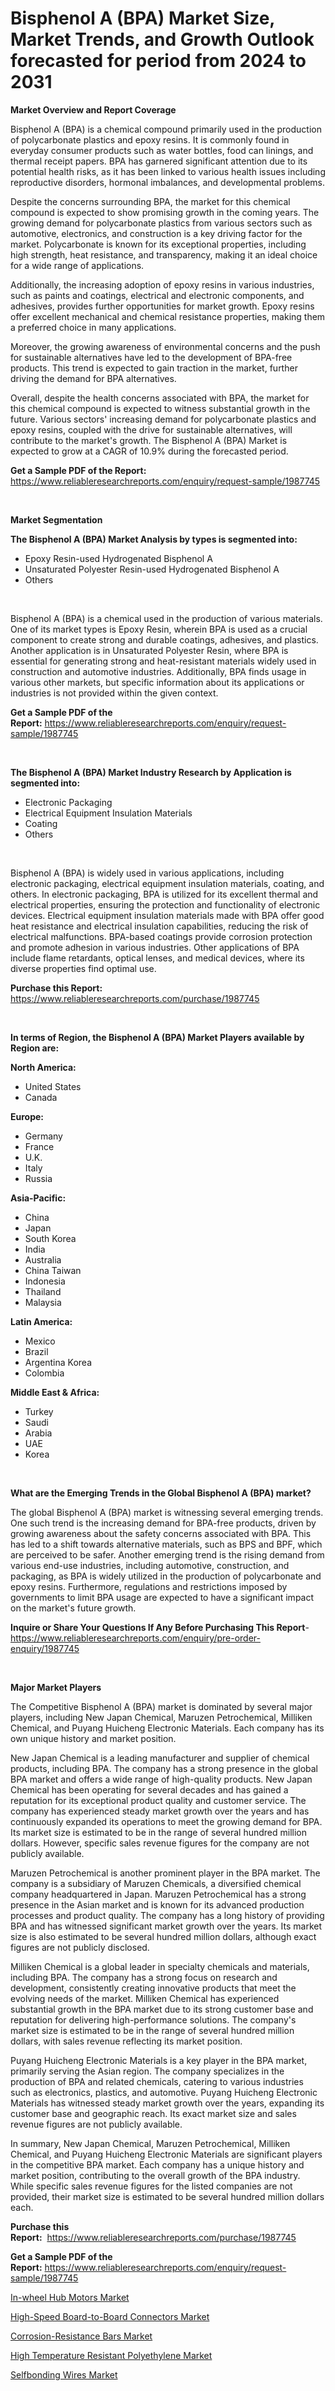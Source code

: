 <p><h1>Bisphenol A (BPA) Market Size, Market Trends, and Growth Outlook forecasted for period from 2024 to 2031</h1></p><p><strong>Market Overview and Report Coverage</strong></p>
<p><p>Bisphenol A (BPA) is a chemical compound primarily used in the production of polycarbonate plastics and epoxy resins. It is commonly found in everyday consumer products such as water bottles, food can linings, and thermal receipt papers. BPA has garnered significant attention due to its potential health risks, as it has been linked to various health issues including reproductive disorders, hormonal imbalances, and developmental problems.</p><p>Despite the concerns surrounding BPA, the market for this chemical compound is expected to show promising growth in the coming years. The growing demand for polycarbonate plastics from various sectors such as automotive, electronics, and construction is a key driving factor for the market. Polycarbonate is known for its exceptional properties, including high strength, heat resistance, and transparency, making it an ideal choice for a wide range of applications.</p><p>Additionally, the increasing adoption of epoxy resins in various industries, such as paints and coatings, electrical and electronic components, and adhesives, provides further opportunities for market growth. Epoxy resins offer excellent mechanical and chemical resistance properties, making them a preferred choice in many applications.</p><p>Moreover, the growing awareness of environmental concerns and the push for sustainable alternatives have led to the development of BPA-free products. This trend is expected to gain traction in the market, further driving the demand for BPA alternatives.</p><p>Overall, despite the health concerns associated with BPA, the market for this chemical compound is expected to witness substantial growth in the future. Various sectors' increasing demand for polycarbonate plastics and epoxy resins, coupled with the drive for sustainable alternatives, will contribute to the market's growth. The Bisphenol A (BPA) Market is expected to grow at a CAGR of 10.9% during the forecasted period.</p></p>
<p><strong>Get a Sample PDF of the Report:</strong> <a href="https://www.reliableresearchreports.com/enquiry/request-sample/1987745">https://www.reliableresearchreports.com/enquiry/request-sample/1987745</a></p>
<p>&nbsp;</p>
<p><strong>Market Segmentation</strong></p>
<p><strong>The Bisphenol A (BPA) Market Analysis by types is segmented into:</strong></p>
<p><ul><li>Epoxy Resin-used Hydrogenated Bisphenol A</li><li>Unsaturated Polyester Resin-used Hydrogenated Bisphenol A</li><li>Others</li></ul></p>
<p>&nbsp;</p>
<p><p>Bisphenol A (BPA) is a chemical used in the production of various materials. One of its market types is Epoxy Resin, wherein BPA is used as a crucial component to create strong and durable coatings, adhesives, and plastics. Another application is in Unsaturated Polyester Resin, where BPA is essential for generating strong and heat-resistant materials widely used in construction and automotive industries. Additionally, BPA finds usage in various other markets, but specific information about its applications or industries is not provided within the given context.</p></p>
<p><strong>Get a Sample PDF of the Report:</strong>&nbsp;<a href="https://www.reliableresearchreports.com/enquiry/request-sample/1987745">https://www.reliableresearchreports.com/enquiry/request-sample/1987745</a></p>
<p>&nbsp;</p>
<p><strong>The Bisphenol A (BPA) Market Industry Research by Application is segmented into:</strong></p>
<p><ul><li>Electronic Packaging</li><li>Electrical Equipment Insulation Materials</li><li>Coating</li><li>Others</li></ul></p>
<p>&nbsp;</p>
<p><p>Bisphenol A (BPA) is widely used in various applications, including electronic packaging, electrical equipment insulation materials, coating, and others. In electronic packaging, BPA is utilized for its excellent thermal and electrical properties, ensuring the protection and functionality of electronic devices. Electrical equipment insulation materials made with BPA offer good heat resistance and electrical insulation capabilities, reducing the risk of electrical malfunctions. BPA-based coatings provide corrosion protection and promote adhesion in various industries. Other applications of BPA include flame retardants, optical lenses, and medical devices, where its diverse properties find optimal use.</p></p>
<p><strong>Purchase this Report:</strong>&nbsp; <a href="https://www.reliableresearchreports.com/purchase/1987745">https://www.reliableresearchreports.com/purchase/1987745</a></p>
<p>&nbsp;</p>
<p><strong>In terms of Region, the Bisphenol A (BPA) Market Players available by Region are:</strong></p>
<p>
    <p> <strong> North America: </strong>
        <ul>
            <li>United States</li>
            <li>Canada</li>
        </ul>
        </p> 
    <p> <strong> Europe: </strong>
        <ul>
            <li>Germany</li>
            <li>France</li>
            <li>U.K.</li>
            <li>Italy</li>
            <li>Russia</li>
        </ul>
        </p> 
    <p> <strong> Asia-Pacific: </strong>
        <ul>
            <li>China</li>
            <li>Japan</li>
            <li>South Korea</li>
            <li>India</li>
            <li>Australia</li>
            <li>China Taiwan</li>
            <li>Indonesia</li>
            <li>Thailand</li>
            <li>Malaysia</li>
        </ul>
        </p> 
    <p> <strong> Latin America: </strong>
        <ul>
            <li>Mexico</li>
            <li>Brazil</li>
            <li>Argentina Korea</li>
            <li>Colombia</li>
        </ul>
        </p> 
    <p> <strong> Middle East & Africa: </strong>
        <ul>
            <li>Turkey</li>
            <li>Saudi</li>
            <li>Arabia</li>
            <li>UAE</li>
            <li>Korea</li>
        </ul>
    </p>
    </p>
<p>&nbsp;</p>
<p><strong>What are the Emerging Trends in the Global Bisphenol A (BPA) market?</strong></p>
<p><p>The global Bisphenol A (BPA) market is witnessing several emerging trends. One such trend is the increasing demand for BPA-free products, driven by growing awareness about the safety concerns associated with BPA. This has led to a shift towards alternative materials, such as BPS and BPF, which are perceived to be safer. Another emerging trend is the rising demand from various end-use industries, including automotive, construction, and packaging, as BPA is widely utilized in the production of polycarbonate and epoxy resins. Furthermore, regulations and restrictions imposed by governments to limit BPA usage are expected to have a significant impact on the market's future growth.</p></p>
<p><strong>Inquire or Share Your Questions If Any Before Purchasing This Report</strong>- <a href="https://www.reliableresearchreports.com/enquiry/pre-order-enquiry/1987745">https://www.reliableresearchreports.com/enquiry/pre-order-enquiry/1987745</a></p>
<p>&nbsp;</p>
<p><strong>Major Market Players</strong></p>
<p><p>The Competitive Bisphenol A (BPA) market is dominated by several major players, including New Japan Chemical, Maruzen Petrochemical, Milliken Chemical, and Puyang Huicheng Electronic Materials. Each company has its own unique history and market position.</p><p>New Japan Chemical is a leading manufacturer and supplier of chemical products, including BPA. The company has a strong presence in the global BPA market and offers a wide range of high-quality products. New Japan Chemical has been operating for several decades and has gained a reputation for its exceptional product quality and customer service. The company has experienced steady market growth over the years and has continuously expanded its operations to meet the growing demand for BPA. Its market size is estimated to be in the range of several hundred million dollars. However, specific sales revenue figures for the company are not publicly available.</p><p>Maruzen Petrochemical is another prominent player in the BPA market. The company is a subsidiary of Maruzen Chemicals, a diversified chemical company headquartered in Japan. Maruzen Petrochemical has a strong presence in the Asian market and is known for its advanced production processes and product quality. The company has a long history of providing BPA and has witnessed significant market growth over the years. Its market size is also estimated to be several hundred million dollars, although exact figures are not publicly disclosed.</p><p>Milliken Chemical is a global leader in specialty chemicals and materials, including BPA. The company has a strong focus on research and development, consistently creating innovative products that meet the evolving needs of the market. Milliken Chemical has experienced substantial growth in the BPA market due to its strong customer base and reputation for delivering high-performance solutions. The company's market size is estimated to be in the range of several hundred million dollars, with sales revenue reflecting its market position.</p><p>Puyang Huicheng Electronic Materials is a key player in the BPA market, primarily serving the Asian region. The company specializes in the production of BPA and related chemicals, catering to various industries such as electronics, plastics, and automotive. Puyang Huicheng Electronic Materials has witnessed steady market growth over the years, expanding its customer base and geographic reach. Its exact market size and sales revenue figures are not publicly available.</p><p>In summary, New Japan Chemical, Maruzen Petrochemical, Milliken Chemical, and Puyang Huicheng Electronic Materials are significant players in the competitive BPA market. Each company has a unique history and market position, contributing to the overall growth of the BPA industry. While specific sales revenue figures for the listed companies are not provided, their market size is estimated to be several hundred million dollars each.</p></p>
<p><strong>Purchase this Report:</strong>&nbsp;&nbsp;<a href="https://www.reliableresearchreports.com/purchase/1987745">https://www.reliableresearchreports.com/purchase/1987745</a></p>
<p></p>
<p><strong>Get a Sample PDF of the Report:</strong>&nbsp;<a href="https://www.reliableresearchreports.com/enquiry/request-sample/1987745">https://www.reliableresearchreports.com/enquiry/request-sample/1987745</a></p>
<p><p><a href="https://issuu.com/reportprime-2/docs/in-wheel-hub-motors-market-size-2030.pptx">In-wheel Hub Motors Market</a></p><p><a href="https://issuu.com/reportprime-2/docs/high-speed-board-to-board-connectors-market-size-2">High-Speed Board-to-Board Connectors Market</a></p><p><a href="https://github.com/BryceTownsendr/Market-Research-Report-List-2/blob/main/corrosion-resistance-bars-market.md">Corrosion-Resistance Bars Market</a></p><p><a href="https://github.com/WillieWoodard/Market-Research-Report-List-2/blob/main/high-temperature-resistant-polyethylene-market.md">High Temperature Resistant Polyethylene Market</a></p><p><a href="https://github.com/ChiragRp1/Market-Research-Report-List-2/blob/main/selfbonding-wires-market.md">Selfbonding Wires Market</a></p></p>